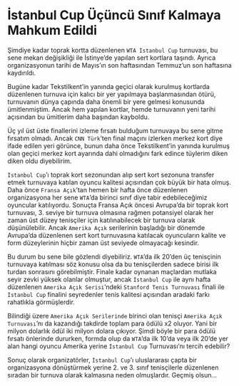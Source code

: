 # İstanbul Cup Üçüncü Sınıf Kalmaya Mahkum Edildi

Şimdiye kadar toprak kortta düzenlenen `WTA İstanbul Cup` turnuvası, bu sene mekan değişikliği ile İstinye’de yapılan 
sert kortlara taşındı. Ayrıca organizasyonun tarihi de Mayıs’ın son haftasından Temmuz’un son haftasına kaydırıldı.

Bugüne kadar Tekstilkent’in yanında geçici olarak kurulmuş kortlarda düzenlenen turnuva için kalıcı bir yer yapılmaya 
başlanmasından ötürü, turnuvanın dünya çapında daha önemli bir yere gelmesi konusunda ümitlenmiştim. Ancak hem yapılan 
kortlar, hemde turnuvanın yeni tarihi açısından bu ümitlerim daha başından kayboldu.

Üç yıl üst üste finallerini izleme fırsatı bulduğum turnuvaya bu sene gitme fırsatım olmadı. Ancak `CNN Türk`’ten final 
maçını izlerken merkez kort diye ifade edilen yeri görünce, bunun daha önce Tekstilkent’in yanında kurulmuş olan geçici 
merkez kort ayarında dahi olmadığını fark edince tüylerim diken diken oldu diyebilirim.

`İstanbul Cup`’ı toprak kort sezonundan alıp sert kort sezonuna transfer etmek turnuvaya katılan oyuncu kalitesi açısından 
çok büyük bir hata olmuş. Daha önce `Fransa Açık`’tan hemen bir hafta önce düzenlenen organizasyona her sene `WTA`’da 
birinci sınıf diye tabir edebileceğimiz oyuncular katılıyordu. Sonuçta Fransa Açık öncesi Avrupa’da bir toprak kort 
turnuvası, 3. seviye bir turnuva olmasına rağmen potansiyel olarak her zaman üst düzey tenisçiler için katılınabilecek 
bir turnuva olarak düşünülebilir. Ancak `Amerika Açık` serilerinin başladığı bir dönemde Avrupa’da düzenlenen sert kort 
turnuvasına katılacak oyuncuların kalite ve form düzeylerinin hiçbir zaman üst seviyede olmayacağı kesindir.

Bu durum bu sene bile gözlendi diyebiliriz. `WTA`’da ilk 20’den üç tenisçinin turnuvaya katılması söz konusu olsa da bu 
tenisçilerden sadece birisi ilk turdan sonrasını görebilmiştir. Finale kadar oynanan maçlardan mutlaka seyir zevki yüksek 
olanlar olmuştur, ancak `İstanbul Cup` ile aynı hafta düzenlenen `Amerika Açık Serisi`’ndeki `Stanford Tenis Turnuvası` 
finali ile `İstanbul Cup` finalini seyredenler tenis kalitesi açısından aradaki farkı rahatlıkla görmüşlerdir.

Bilindiği üzere `Amerika Açık Serilerinde` birinci olan tenisçi `Amerika Açık Turnuvası`’nı da kazandığı takdirde toplam 
para ödülü x2 oluyor. Yani bir milyon dolarlık ödül iki milyon dolara çıkıyor. Şimdi böyle bir para ödülü fırsatı önlerinde 
dururken, formda olup da `WTA`’da ilk 10’da veya ilk 20’de yer alan hangi oyuncu Amerika yerine `İstanbul Cup` Turnuvası’nı 
tercih edebilir?

Sonuç olarak organizatörler, `İstanbul Cup`’ı uluslararası çapta bir organizasyona dönüştürmek yerine 2. ve 3. sınıf 
tenisçilerle düzenlenen sıradan bir turnuva olarak kalmasına neden olmuşlardır. Geçmiş olsun...
